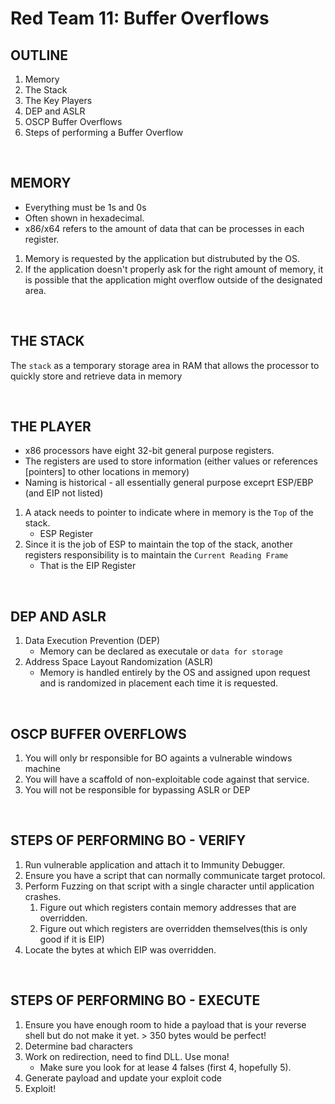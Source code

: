 # Red Team 11: Buffer Overflows

## OUTLINE
1. Memory
2. The Stack
3. The Key Players
4. DEP and ASLR
5. OSCP Buffer Overflows
6. Steps of performing a Buffer Overflow

<br>

## MEMORY
- Everything must be 1s and 0s
- Often shown in hexadecimal.
- x86/x64 refers to the amount of data that can be processes in each register.  
1. Memory is requested by the application but distrubuted by the OS.
2. If the application doesn't properly ask for the right amount of memory, it is possible that the application might overflow outside of the designated area.

<br>

## THE STACK
The `stack` as a temporary storage area in RAM that allows the processor to quickly store and retrieve data in memory

<br>

## THE PLAYER
- x86 processors have eight 32-bit general purpose registers.
- The registers are used to store information (either values or references [pointers] to other locations in memory)
- Naming is historical - all essentially general purpose exceprt ESP/EBP (and EIP not listed)
1. A atack needs to pointer to indicate where in memory is the `Top` of the stack.
    - ESP Register
2. Since it is the job of ESP to maintain the top of the stack, another registers responsibility is to maintain the `Current Reading Frame`
    - That is the EIP Register

<br>

## DEP AND ASLR
1. Data Execution Prevention (DEP)
    - Memory can be declared as executale or `data for storage`
2. Address Space Layout Randomization (ASLR)
    - Memory is handled entirely by the OS and assigned upon request and is randomized in placement each time it is requested.

<br>

## OSCP BUFFER OVERFLOWS
1. You will only br responsible for BO againts a vulnerable windows machine
2. You will have a scaffold of non-exploitable code against that service.
3. You will not be responsible for bypassing ASLR or DEP


<br>
 
## STEPS OF PERFORMING BO - VERIFY
1. Run vulnerable application and attach it to Immunity Debugger.
2. Ensure you have a script that can normally communicate target protocol.
3. Perform Fuzzing on that script with a single character until application crashes.
    1. Figure out which registers contain memory addresses that are overridden.
    2. Figure out which registers are overridden themselves(this is only good if it is EIP)
4. Locate the bytes at which EIP was overridden.

<br>

## STEPS OF PERFORMING BO - EXECUTE
1. Ensure you have enough room to hide a payload that is your reverse shell but do not make it yet. > 350 bytes would be perfect!
2. Determine bad characters
3. Work on redirection, need to find DLL. Use mona!
    - Make sure you look for at lease 4 falses (first 4, hopefully 5).
4. Generate payload and update your exploit code
5. Exploit!
